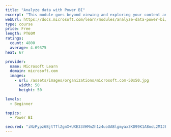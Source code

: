 ```yaml
---
title: "Analyze data with Power BI"
excerpt: "This module goes beyond viewing and exploring your content and explains how to interact with it by working with reports and dashboards to uncover and share new business insights."
webUrl: https://docs.microsoft.com/learn/modules/analyze-data-power-bi/
type: course
price: Free
length: PT60M
ratings:
  count: 4800
  average: 4.69375
heat: 67

provider:
  name: Microsoft Learn
  domain: microsoft.com
  images:
    - url: /assets/images/organizations/microsoft.com-50x50.jpg
      width: 50
      height: 50

levels:
  - Beginner

topics:
  - Power BI

secured: "iNzPypz6BjtTTlZgmX+UXE33VHMnZh1z4uoUABlgmyax3KD99K1A8noL2MIJFFi15/2TAWgv9jkpWKfmdwQiZifd9aARhfzQraHkpUy4R3QcV34XzTtdcMxuTSWo6Zc1d7NxiRiUfoEaCpUEhBuBfqd9thiSkfBagXLu/hzui+du9VW0Ej/zVolobHfkDbzgmkFtK1Z4jR6hItLRGhfXmAFtVq2kJ8bwMVjanFEgS8UClrHVy+G9ChreXt0E8Ar8Xh8nz20r2W7E9m1d76p8nDRiS9Kz/HENQ19PLHUUet+eACtdNV3KS/NlTCHt9gEcBUj0TJ8RnR6Xgwgy/EODUj8uGldULG3SUEXn0doacj/gp6eiOoV8E8pstF1+PRloLjuJQyX2PRL3X1TtF4SP/cbHU+YvC8iBpOXvmDcBORY=;o/x8XABwLvKnoN4vgvKNHA=="
---
```


